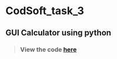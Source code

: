 # CodSoft_task_3
## GUI Calculator using python
> ### View the code [here](https://github.com/Dhruv-Rajpoot/CodSoft_task_3/blob/main/task3.py)
